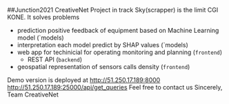##Junction2021 CreativeNet
Project in track Sky(scrapper) is the limit CGI KONE. 
It solves problems
- prediction positive feedback of equipment based on Machine Learning model (`models)
- interpretation each model predict by SHAP values (`models)
- web app for techinicial for operating monitoring and planning (`frontend`)
  - REST API (`backend`)
- geospatial representation of sensors calls density (`frontend`)

Demo version is deployed at 
http://51.250.17.189:8000
http://51.250.17.189:25000/api/get_queries
Feel free to contact us
Sincerely, Team CreativeNet
